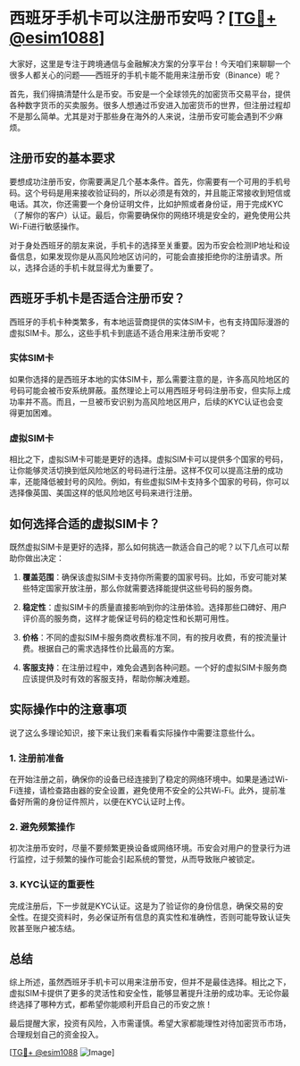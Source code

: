 # 西班牙手机卡可以注册币安吗？[[TG💪+ @esim1088](https://t.me/s/esim1088)]

大家好，这里是专注于跨境通信与金融解决方案的分享平台！今天咱们来聊聊一个很多人都关心的问题——西班牙的手机卡能不能用来注册币安（Binance）呢？

首先，我们得搞清楚什么是币安。币安是一个全球领先的加密货币交易平台，提供各种数字货币的买卖服务。很多人想通过币安进入加密货币的世界，但注册过程却不是那么简单。尤其是对于那些身在海外的人来说，注册币安可能会遇到不少麻烦。

## 注册币安的基本要求

要想成功注册币安，你需要满足几个基本条件。首先，你需要有一个可用的手机号码。这个号码是用来接收验证码的，所以必须是有效的，并且能正常接收到短信或电话。其次，你还需要一个身份证明文件，比如护照或者身份证，用于完成KYC（了解你的客户）认证。最后，你需要确保你的网络环境是安全的，避免使用公共Wi-Fi进行敏感操作。

对于身处西班牙的朋友来说，手机卡的选择至关重要。因为币安会检测IP地址和设备信息，如果发现你是从高风险地区访问的，可能会直接拒绝你的注册请求。所以，选择合适的手机卡就显得尤为重要了。

## 西班牙手机卡是否适合注册币安？

西班牙的手机卡种类繁多，有本地运营商提供的实体SIM卡，也有支持国际漫游的虚拟SIM卡。那么，这些手机卡到底适不适合用来注册币安呢？

### 实体SIM卡

如果你选择的是西班牙本地的实体SIM卡，那么需要注意的是，许多高风险地区的号码可能会被币安系统屏蔽。虽然理论上可以用西班牙号码注册币安，但实际上成功率并不高。而且，一旦被币安识别为高风险地区用户，后续的KYC认证也会变得更加困难。

### 虚拟SIM卡

相比之下，虚拟SIM卡可能是更好的选择。虚拟SIM卡可以提供多个国家的号码，让你能够灵活切换到低风险地区的号码进行注册。这样不仅可以提高注册的成功率，还能降低被封号的风险。例如，有些虚拟SIM卡支持多个国家的号码，你可以选择像英国、美国这样的低风险地区号码来进行注册。

## 如何选择合适的虚拟SIM卡？

既然虚拟SIM卡是更好的选择，那么如何挑选一款适合自己的呢？以下几点可以帮助你做出决定：

1. **覆盖范围**：确保该虚拟SIM卡支持你所需要的国家号码。比如，币安可能对某些特定国家开放注册，那么你就需要选择能提供这些号码的服务商。
   
2. **稳定性**：虚拟SIM卡的质量直接影响到你的注册体验。选择那些口碑好、用户评价高的服务商，这样才能保证号码的稳定性和长期可用性。

3. **价格**：不同的虚拟SIM卡服务商收费标准不同，有的按月收费，有的按流量计费。根据自己的需求选择性价比最高的方案。

4. **客服支持**：在注册过程中，难免会遇到各种问题。一个好的虚拟SIM卡服务商应该提供及时有效的客服支持，帮助你解决难题。

## 实际操作中的注意事项

说了这么多理论知识，接下来让我们来看看实际操作中需要注意些什么。

### 1. 注册前准备

在开始注册之前，确保你的设备已经连接到了稳定的网络环境中。如果是通过Wi-Fi连接，请检查路由器的安全设置，避免使用不安全的公共Wi-Fi。此外，提前准备好所需的身份证件照片，以便在KYC认证时上传。

### 2. 避免频繁操作

初次注册币安时，尽量不要频繁更换设备或网络环境。币安会对用户的登录行为进行监控，过于频繁的操作可能会引起系统的警觉，从而导致账户被锁定。

### 3. KYC认证的重要性

完成注册后，下一步就是KYC认证。这是为了验证你的身份信息，确保交易的安全性。在提交资料时，务必保证所有信息的真实性和准确性，否则可能导致认证失败甚至账户被冻结。

## 总结

综上所述，虽然西班牙手机卡可以用来注册币安，但并不是最佳选择。相比之下，虚拟SIM卡提供了更多的灵活性和安全性，能够显著提升注册的成功率。无论你最终选择了哪种方式，都希望你能顺利开启自己的币安之旅！

最后提醒大家，投资有风险，入市需谨慎。希望大家都能理性对待加密货币市场，合理规划自己的资金投入。

[[TG💪+ @esim1088](https://t.me/s/esim1088) ![Image](https://i.postimg.cc/4NQfJmqS/Snipaste-2025-05-13-00-14-12.png)]